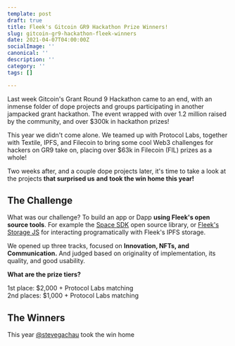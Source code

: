 ```yaml
---
template: post
draft: true
title: Fleek's Gitcoin GR9 Hackathon Prize Winners!
slug: gitcoin-gr9-hackathon-fleek-winners
date: 2021-04-07T04:00:00Z
socialImage: ''
canonical: ''
description: ''
category: ''
tags: []

---
```

Last week Gitcoin's Grant Round 9 Hackathon came to an end, with an inmense folder of dope projects and groups participating in another jampacked grant hackathon. The event wrapped with over 1.2 million raised by the community, and over $300k in hackathon prizes!

This year we didn't come alone. We teamed up with Protocol Labs, together with Textile, IPFS, and Filecoin to bring some cool Web3 challenges for hackers on GR9 take on, placing over $63k in Filecoin (FIL) prizes as a whole!

Two weeks after, and a couple dope projects later, it's time to take a look at the projects **that surprised us** **and** **took the win home this year!**

## The Challenge

What was our challenge? To build an app or Dapp **using Fleek's open source tools**. For example the [Space SDK](https://fleek.co/space-sdk/) open source library, or [Fleek's Storage JS](https://docs.fleek.co/storage/fleek-storage-js/) for interacting programatically with Fleek's IPFS storage.

We opened up three tracks, focused on **Innovation, NFTs, and Communication.** And judged based on originality of implementation, its quality, and good usability.

**What are the prize tiers?**

1st place: $2,000 + Protocol Labs matching  
2nd places: $1,000 + Protocol Labs matching

## The Winners

This year [@stevegachau](https://gitcoin.co/stevegachau) took the win home 